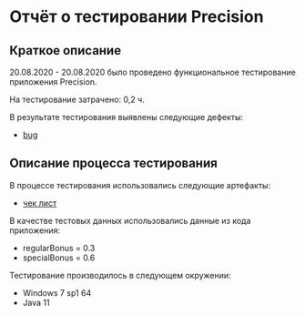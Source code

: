 # Отчёт о тестировании Precision

## Краткое описание

20.08.2020 - 20.08.2020 было проведено функциональное тестирование приложения Precision.

На тестирование затрачено: 0,2 ч.

В результате тестирования выявлены следующие дефекты:
* [bug](https://github.com/Goglbum/Precision/issues/1#issue-682505326)


## Описание процесса тестирования

В процессе тестирования использовались следующие артефакты:
* [чек лист](https://docs.google.com/spreadsheets/d/1o1sJZlV7uxlGwRyzZZxDgCyaltfF3yfEwZSEebBdIFk/edit?usp=sharing)

В качестве тестовых данных использовались данные из кода приложения:

* regularBonus = 0.3
* specialBonus = 0.6

Тестирование производилось в следующем окружении:
* Windows 7 sp1 64
* Java 11
